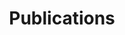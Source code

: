 ---
title: "Publications"
listing:
  contents: publications
  sort: "date desc"
  type: default
  categories: true
---